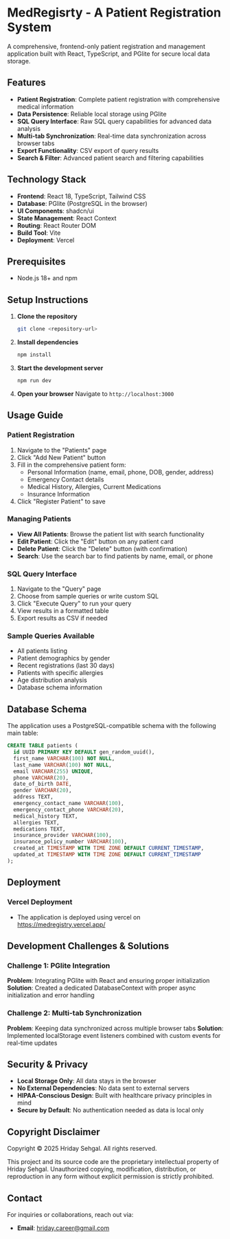 # MedRegisrty - A Patient Registration System

A comprehensive, frontend-only patient registration and management application built with React, TypeScript, and PGlite for secure local data storage.

## Features

- **Patient Registration**: Complete patient registration with comprehensive medical information
- **Data Persistence**: Reliable local storage using PGlite 
- **SQL Query Interface**: Raw SQL query capabilities for advanced data analysis
- **Multi-tab Synchronization**: Real-time data synchronization across browser tabs
- **Export Functionality**: CSV export of query results
- **Search & Filter**: Advanced patient search and filtering capabilities

## Technology Stack

- **Frontend**: React 18, TypeScript, Tailwind CSS
- **Database**: PGlite (PostgreSQL in the browser)
- **UI Components**: shadcn/ui
- **State Management**: React Context
- **Routing**: React Router DOM
- **Build Tool**: Vite
- **Deployment**: Vercel

## Prerequisites

- Node.js 18+ and npm

## Setup Instructions

1. **Clone the repository**

   ```bash
   git clone <repository-url>
   ```

2. **Install dependencies**

   ```bash
   npm install
   ```

3. **Start the development server**

   ```bash
   npm run dev
   ```

4. **Open your browser**
   Navigate to `http://localhost:3000`

## Usage Guide

### Patient Registration

1. Navigate to the "Patients" page
2. Click "Add New Patient" button
3. Fill in the comprehensive patient form:
   - Personal Information (name, email, phone, DOB, gender, address)
   - Emergency Contact details
   - Medical History, Allergies, Current Medications
   - Insurance Information
4. Click "Register Patient" to save

### Managing Patients

- **View All Patients**: Browse the patient list with search functionality
- **Edit Patient**: Click the "Edit" button on any patient card
- **Delete Patient**: Click the "Delete" button (with confirmation)
- **Search**: Use the search bar to find patients by name, email, or phone

### SQL Query Interface

1. Navigate to the "Query" page
2. Choose from sample queries or write custom SQL
3. Click "Execute Query" to run your query
4. View results in a formatted table
5. Export results as CSV if needed

### Sample Queries Available

- All patients listing
- Patient demographics by gender
- Recent registrations (last 30 days)
- Patients with specific allergies
- Age distribution analysis
- Database schema information

## Database Schema

The application uses a PostgreSQL-compatible schema with the following main table:

```sql
CREATE TABLE patients (
  id UUID PRIMARY KEY DEFAULT gen_random_uuid(),
  first_name VARCHAR(100) NOT NULL,
  last_name VARCHAR(100) NOT NULL,
  email VARCHAR(255) UNIQUE,
  phone VARCHAR(20),
  date_of_birth DATE,
  gender VARCHAR(20),
  address TEXT,
  emergency_contact_name VARCHAR(100),
  emergency_contact_phone VARCHAR(20),
  medical_history TEXT,
  allergies TEXT,
  medications TEXT,
  insurance_provider VARCHAR(100),
  insurance_policy_number VARCHAR(100),
  created_at TIMESTAMP WITH TIME ZONE DEFAULT CURRENT_TIMESTAMP,
  updated_at TIMESTAMP WITH TIME ZONE DEFAULT CURRENT_TIMESTAMP
);
```

##  Deployment

### Vercel Deployment
- The application is deployed using vercel on https://medregistry.vercel.app/

## Development Challenges & Solutions

### Challenge 1: PGlite Integration

**Problem**: Integrating PGlite with React and ensuring proper initialization
**Solution**: Created a dedicated DatabaseContext with proper async initialization and error handling

### Challenge 2: Multi-tab Synchronization

**Problem**: Keeping data synchronized across multiple browser tabs
**Solution**: Implemented localStorage event listeners combined with custom events for real-time updates

## Security & Privacy

- **Local Storage Only**: All data stays in the browser
- **No External Dependencies**: No data sent to external servers
- **HIPAA-Conscious Design**: Built with healthcare privacy principles in mind
- **Secure by Default**: No authentication needed as data is local only

## Copyright Disclaimer
Copyright © 2025 Hriday Sehgal. All rights reserved.

This project and its source code are the proprietary intellectual property of Hriday Sehgal. Unauthorized copying, modification, distribution, or reproduction in any form without explicit permission is strictly prohibited.

## Contact
For inquiries or collaborations, reach out via:
- **Email**: hriday.career@gmail.com
